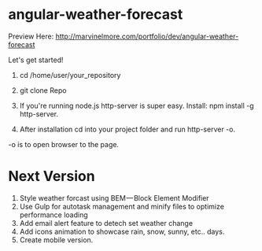 # angular-weather-forecast
Preview Here: http://marvinelmore.com/portfolio/dev/angular-weather-forecast


Let's get started!

1. cd /home/user/your_repository

2. git clone Repo

3. If you're running node.js http-server is super easy. Install: npm install -g http-server. 

4. After installation cd into your project folder and run http-server -o. 

-o is to open browser to the page.

# Next Version

1. Style weather forcast using BEM — Block Element Modifier
2. Use Gulp for autotask management and minify files to optimize performance loading
3. Add email alert feature to detech set weather change
4. Add icons animation to showcase rain, snow, sunny, etc.. days.
5. Create mobile version. 
